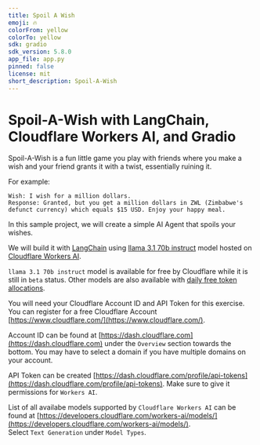 ```yaml
---
title: Spoil A Wish
emoji: 🔥
colorFrom: yellow
colorTo: yellow
sdk: gradio
sdk_version: 5.8.0
app_file: app.py
pinned: false
license: mit
short_description: Spoil-A-Wish
---
```


# Spoil-A-Wish with LangChain, Cloudflare Workers AI, and Gradio

Spoil-A-Wish is a fun little game you play with friends where you make a wish and your friend grants it with a twist, essentially ruining it.

For example:

```
Wish: I wish for a million dollars.  
Response: Granted, but you get a million dollars in ZWL (Zimbabwe's defunct currency) which equals $15 USD. Enjoy your happy meal.
```

In this sample project, we will create a simple AI Agent that spoils your wishes.

We will build it with [LangChain](https://www.langchain.com) using [llama 3.1 70b instruct](https://developers.cloudflare.com/workers-ai/models/llama-3.1-70b-instruct/) model hosted on [Cloudflare Workers AI](https://developers.cloudflare.com/workers-ai/).  

`llama 3.1 70b instruct` model is available for free by Cloudflare while it is still in `beta` status. Other models are also available with [daily free token allocations](https://developers.cloudflare.com/workers-ai/platform/pricing/#free-allocation).

You will need your Cloudflare Account ID and API Token for this exercise.  
You can register for a free Cloudflare Account [https://www.cloudflare.com/](https://www.cloudflare.com/).

Account ID can be found at [https://dash.cloudflare.com](https://dash.cloudflare.com) under the `Overview` section towards the bottom. You may have to select a domain if you have multiple domains on your account.

API Token can be created [https://dash.cloudflare.com/profile/api-tokens](https://dash.cloudflare.com/profile/api-tokens). Make sure to give it permissions for `Workers AI`.

List of all availabe models supported by `Cloudflare Workers AI` can be found at [https://developers.cloudflare.com/workers-ai/models/](https://developers.cloudflare.com/workers-ai/models/).  
Select `Text Generation` under `Model Types`.